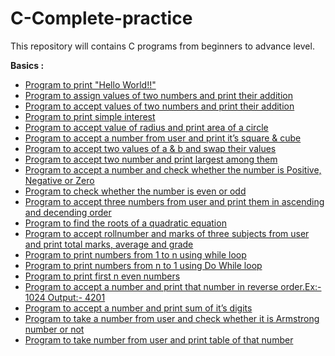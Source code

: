 # C-Complete-practice
This repository will contains C programs from beginners to advance level.

**Basics :**
* [Program to print "Hello World!!"](https://github.com/Ratheshprabakar/C-Complete-practice/blob/master/Basics/1.c)
* [Program to assign values of two numbers and print their addition](https://github.com/Ratheshprabakar/C-Complete-practice/blob/master/Basics/2.c)
* [Program to accept values of two numbers and print their addition](https://github.com/Ratheshprabakar/C-Complete-practice/blob/master/Basics/3.c)
* [Program to print simple interest](https://github.com/Ratheshprabakar/C-Complete-practice/blob/master/Basics/4.c)
* [Program to accept value of radius and print area of a circle](https://github.com/Ratheshprabakar/C-Complete-practice/blob/master/Basics/5.c)
* [Program to accept a number from user and print it’s square & cube](https://github.com/Ratheshprabakar/C-Complete-practice/blob/master/Basics/6.c)
* [Program to accept two values of a & b and swap their values](https://github.com/Ratheshprabakar/C-Complete-practice/blob/master/Basics/7.c)
* [Program to accept two number and print largest among them](https://github.com/Ratheshprabakar/C-Complete-practice/blob/master/Basics/8.c)
* [Program to accept a number and check whether the number is Positive, Negative or Zero](https://github.com/Ratheshprabakar/C-Complete-practice/blob/master/Basics/9.c)
* [Program to check whether the number is even or odd](https://github.com/Ratheshprabakar/C-Complete-practice/blob/master/Basics/10.c)
* [Program to accept three numbers from user and print them in ascending and decending order](https://github.com/Ratheshprabakar/C-Complete-practice/blob/master/Basics/11.c)
* [ Program to find the roots of a quadratic equation](https://github.com/Ratheshprabakar/C-Complete-practice/blob/master/Basics/12.c)
* [Program to accept rollnumber and marks of three subjects from user and print total marks, average and grade](https://github.com/Ratheshprabakar/C-Complete-practice/blob/master/Basics/13.c)
* [Program to print numbers from 1 to n using while loop](https://github.com/Ratheshprabakar/C-Complete-practice/blob/master/Basics/14.c)
* [Program to print numbers from n to 1 using Do While loop](https://github.com/Ratheshprabakar/C-Complete-practice/blob/master/Basics/15.c)
* [Program to print first n even numbers](https://github.com/Ratheshprabakar/C-Complete-practice/blob/master/Basics/16.c)
* [Program to accept a number and print that number in reverse order.Ex:- 1024
Output:- 4201](https://github.com/Ratheshprabakar/C-Complete-practice/blob/master/Basics/17.c)
* [Program to accept a number and print sum of it’s digits](https://github.com/Ratheshprabakar/C-Complete-practice/blob/master/Basics/18.c)
* [Program to take a number from user and check whether it is Armstrong number or not](https://github.com/Ratheshprabakar/C-Complete-practice/blob/master/Basics/19.c)
* [Program to take number from user and print table of that number](https://github.com/Ratheshprabakar/C-Complete-practice/blob/master/Basics/20.c)
